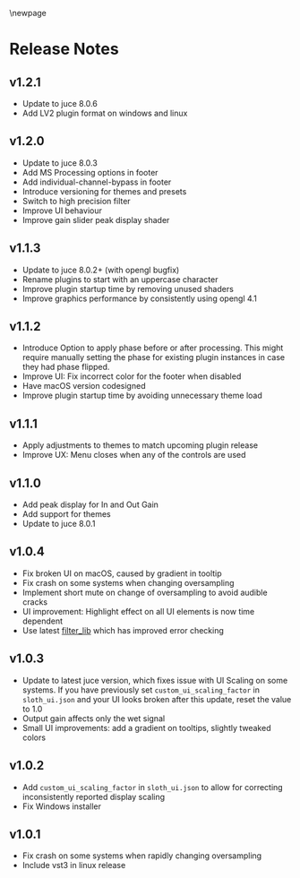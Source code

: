 \newpage

# Release Notes

## v1.2.1
- Update to juce 8.0.6
- Add LV2 plugin format on windows and linux

## v1.2.0
- Update to juce 8.0.3
- Add MS Processing options in footer
- Add individual-channel-bypass in footer
- Introduce versioning for themes and presets
- Switch to high precision filter
- Improve UI behaviour
- Improve gain slider peak display shader

## v1.1.3
- Update to juce 8.0.2+ (with opengl bugfix)
- Rename plugins to start with an uppercase character
- Improve plugin startup time by removing unused shaders
- Improve graphics performance by consistently using opengl 4.1

## v1.1.2
- Introduce Option to apply phase before or after processing. This might require manually setting the phase for existing plugin instances in case they had phase flipped.
- Improve UI: Fix incorrect color for the footer when disabled
- Have macOS version codesigned
- Improve plugin startup time by avoiding unnecessary theme load

## v1.1.1
- Apply adjustments to themes to match upcoming plugin release
- Improve UX: Menu closes when any of the controls are used

## v1.1.0
- Add peak display for In and Out Gain
- Add support for themes
- Update to juce 8.0.1

## v1.0.4
- Fix broken UI on macOS, caused by gradient in tooltip
- Fix crash on some systems when changing oversampling
- Implement short mute on change of oversampling to avoid audible cracks
- UI improvement: Highlight effect on all UI elements is now time dependent
- Use latest [filter_lib](https://github.com/darkpalacestudio/filter_lib/releases/tag/v0.1.2) which has improved error
  checking

## v1.0.3
- Update to latest juce version, which fixes issue with UI Scaling on some systems. If you have previously set
  `custom_ui_scaling_factor` in `sloth_ui.json` and your UI looks broken after this update, reset the value to 1.0
- Output gain affects only the wet signal
- Small UI improvements: add a gradient on tooltips, slightly tweaked colors

## v1.0.2
- Add `custom_ui_scaling_factor` in `sloth_ui.json` to allow for correcting inconsistently reported display scaling
- Fix Windows installer

## v1.0.1
- Fix crash on some systems when rapidly changing oversampling
- Include vst3 in linux release

